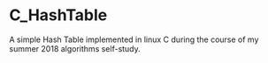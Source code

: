 # C_HashTable
A simple Hash Table implemented in linux C during the course of my summer 2018 algorithms self-study.
